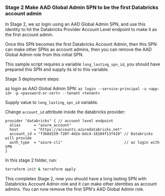 ### Stage 2 Make AAD Global Admin SPN to be the first Databricks account admin

In Stage 2, we az login using an AAD Global Admin SPN, and use this identity to hit the Databricks Provider Account Level endpoint to make it as the first account admin.

Once this SPN becomes the first Databricks Account Admin, then this SPN can make other SPNs as account admins, then you can remove the AAD Global Admin role from this initial SPN.

This sample script requires a variable `long_lasting_spn_id`, you should have prepared this SPN and supply its id to this variable.

Stage 3 deployment steps:

az login as AAD Global Admin SPN:
`az login --service-principal -u <app-id> -p <password-or-cert> --tenant <tenant>`

Supply value to `long_lasting_spn_id` variable.

Change `account_id` attribute inside the databricks provider:
```
provider "databricks" { // account level endpoint
  alias      = "azure_account"
  host       = "https://accounts.azuredatabricks.net"
  account_id = "f3b0d159-720f-4d2e-bdc4-18104f13f419" // Databricks will provide
  auth_type  = "azure-cli"                            // az login with SPN
}
```

In this stage 2 folder, run:

```bash
terraform init & terraform apply
```

This completes Stage 2, now you should have a long lasting SPN with Databricks Account Admin role and it can make other identities as account admins. You can now remove the first SPN's AAD Global Admin role.